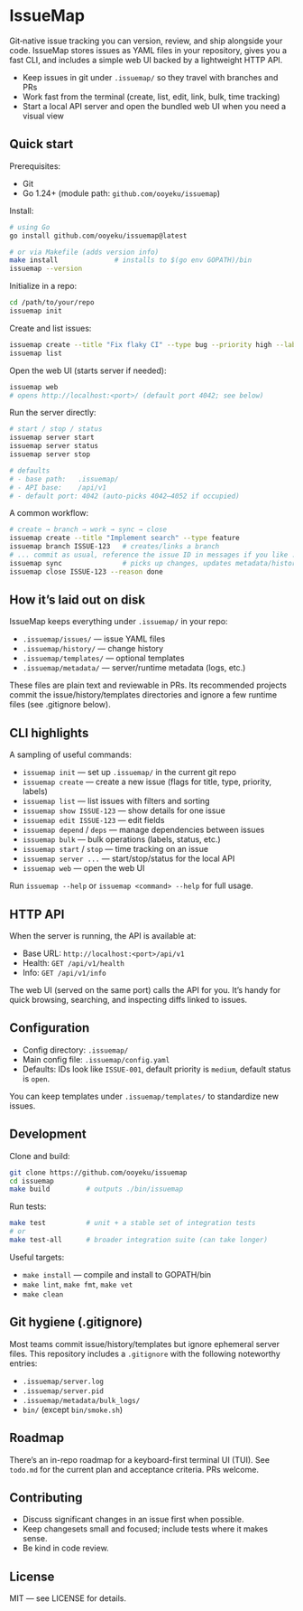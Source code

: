 # IssueMap

Git‑native issue tracking you can version, review, and ship alongside your code. IssueMap stores issues as YAML files in your repository, gives you a fast CLI, and includes a simple web UI backed by a lightweight HTTP API.

- Keep issues in git under `.issuemap/` so they travel with branches and PRs
- Work fast from the terminal (create, list, edit, link, bulk, time tracking)
- Start a local API server and open the bundled web UI when you need a visual view


## Quick start

Prerequisites:
- Git
- Go 1.24+ (module path: `github.com/ooyeku/issuemap`)

Install:
```bash
# using Go
go install github.com/ooyeku/issuemap@latest

# or via Makefile (adds version info)
make install              # installs to $(go env GOPATH)/bin
issuemap --version
```

Initialize in a repo:
```bash
cd /path/to/your/repo
issuemap init
```

Create and list issues:
```bash
issuemap create --title "Fix flaky CI" --type bug --priority high --label ci
issuemap list
```

Open the web UI (starts server if needed):
```bash
issuemap web
# opens http://localhost:<port>/ (default port 4042; see below)
```

Run the server directly:
```bash
# start / stop / status
issuemap server start
issuemap server status
issuemap server stop

# defaults
# - base path:   .issuemap/
# - API base:    /api/v1
# - default port: 4042 (auto-picks 4042–4052 if occupied)
```

A common workflow:
```bash
# create → branch → work → sync → close
issuemap create --title "Implement search" --type feature
issuemap branch ISSUE-123   # creates/links a branch
# ... commit as usual, reference the issue ID in messages if you like ...
issuemap sync               # picks up changes, updates metadata/history
issuemap close ISSUE-123 --reason done
```


## How it’s laid out on disk
IssueMap keeps everything under `.issuemap/` in your repo:
- `.issuemap/issues/` — issue YAML files
- `.issuemap/history/` — change history
- `.issuemap/templates/` — optional templates
- `.issuemap/metadata/` — server/runtime metadata (logs, etc.)

These files are plain text and reviewable in PRs. Its recommended projects commit the issue/history/templates directories and ignore a few runtime files (see .gitignore below).


## CLI highlights
A sampling of useful commands:
- `issuemap init` — set up `.issuemap/` in the current git repo
- `issuemap create` — create a new issue (flags for title, type, priority, labels)
- `issuemap list` — list issues with filters and sorting
- `issuemap show ISSUE-123` — show details for one issue
- `issuemap edit ISSUE-123` — edit fields
- `issuemap depend` / `deps` — manage dependencies between issues
- `issuemap bulk` — bulk operations (labels, status, etc.)
- `issuemap start` / `stop` — time tracking on an issue
- `issuemap server ...` — start/stop/status for the local API
- `issuemap web` — open the web UI

Run `issuemap --help` or `issuemap <command> --help` for full usage.


## HTTP API
When the server is running, the API is available at:
- Base URL: `http://localhost:<port>/api/v1`
- Health: `GET /api/v1/health`
- Info:   `GET /api/v1/info`

The web UI (served on the same port) calls the API for you. It’s handy for quick browsing, searching, and inspecting diffs linked to issues.


## Configuration
- Config directory: `.issuemap/`
- Main config file: `.issuemap/config.yaml`
- Defaults: IDs look like `ISSUE-001`, default priority is `medium`, default status is `open`.

You can keep templates under `.issuemap/templates/` to standardize new issues.


## Development
Clone and build:
```bash
git clone https://github.com/ooyeku/issuemap
cd issuemap
make build         # outputs ./bin/issuemap
```

Run tests:
```bash
make test          # unit + a stable set of integration tests
# or
make test-all      # broader integration suite (can take longer)
```

Useful targets:
- `make install` — compile and install to GOPATH/bin
- `make lint`, `make fmt`, `make vet`
- `make clean`


## Git hygiene (.gitignore)
Most teams commit issue/history/templates but ignore ephemeral server files. This repository includes a `.gitignore` with the following noteworthy entries:
- `.issuemap/server.log`
- `.issuemap/server.pid`
- `.issuemap/metadata/bulk_logs/`
- `bin/` (except `bin/smoke.sh`)


## Roadmap
There’s an in-repo roadmap for a keyboard-first terminal UI (TUI). See `todo.md` for the current plan and acceptance criteria. PRs welcome.


## Contributing
- Discuss significant changes in an issue first when possible.
- Keep changesets small and focused; include tests where it makes sense.
- Be kind in code review.


## License
MIT — see LICENSE for details.
